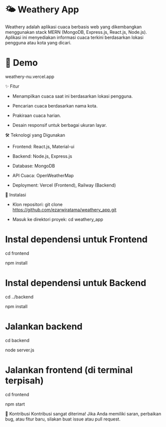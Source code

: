 # 🌤️ Weathery App

Weathery adalah aplikasi cuaca berbasis web yang dikembangkan menggunakan stack MERN (MongoDB, Express.js, React.js, Node.js). Aplikasi ini menyediakan informasi cuaca terkini berdasarkan lokasi pengguna atau kota yang dicari.

# 🔗 Demo

weathery-nu.vercel.app

✨ Fitur
- Menampilkan cuaca saat ini berdasarkan lokasi pengguna.

- Pencarian cuaca berdasarkan nama kota.

- Prakiraan cuaca harian.

- Desain responsif untuk berbagai ukuran layar.


🛠️ Teknologi yang Digunakan

- Frontend: React.js, Material-ui

- Backend: Node.js, Express.js

- Database: MongoDB

- API Cuaca: OpenWeatherMap

- Deployment: Vercel (Frontend), Railway (Backend)

🚀 Instalasi
- Klon repositori:
git clone https://github.com/ezarwiratama/weathery_app.git

- Masuk ke direktori proyek:
cd weathery_app

# Instal dependensi untuk Frontend
cd frontend

npm install

# Instal dependensi untuk Backend
cd ../backend

npm install

# Jalankan backend
cd backend

node server.js

# Jalankan frontend (di terminal terpisah)
cd frontend

npm start


🤝 Kontribusi
Kontribusi sangat diterima! Jika Anda memiliki saran, perbaikan bug, atau fitur baru, silakan buat issue atau pull request.
